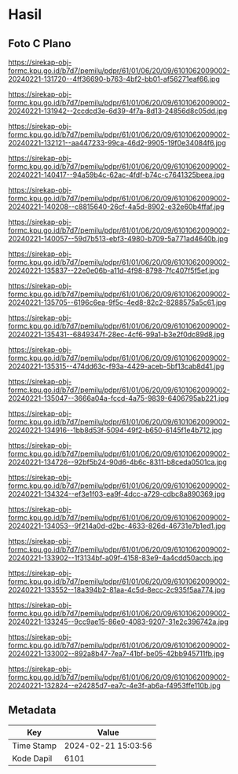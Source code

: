 # Hasil

## Foto C Plano

https://sirekap-obj-formc.kpu.go.id/b7d7/pemilu/pdpr/61/01/06/20/09/6101062009002-20240221-131720--4ff36690-b763-4bf2-bb01-af56271eaf66.jpg

https://sirekap-obj-formc.kpu.go.id/b7d7/pemilu/pdpr/61/01/06/20/09/6101062009002-20240221-131942--2ccdcd3e-6d39-4f7a-8d13-24856d8c05dd.jpg

https://sirekap-obj-formc.kpu.go.id/b7d7/pemilu/pdpr/61/01/06/20/09/6101062009002-20240221-132121--aa447233-99ca-46d2-9905-19f0e34084f6.jpg

https://sirekap-obj-formc.kpu.go.id/b7d7/pemilu/pdpr/61/01/06/20/09/6101062009002-20240221-140417--94a59b4c-62ac-4fdf-b74c-c7641325beea.jpg

https://sirekap-obj-formc.kpu.go.id/b7d7/pemilu/pdpr/61/01/06/20/09/6101062009002-20240221-140208--c8815640-26cf-4a5d-8902-e32e60b4ffaf.jpg

https://sirekap-obj-formc.kpu.go.id/b7d7/pemilu/pdpr/61/01/06/20/09/6101062009002-20240221-140057--59d7b513-ebf3-4980-b709-5a771ad4640b.jpg

https://sirekap-obj-formc.kpu.go.id/b7d7/pemilu/pdpr/61/01/06/20/09/6101062009002-20240221-135837--22e0e06b-a11d-4f98-8798-7fc407f5f5ef.jpg

https://sirekap-obj-formc.kpu.go.id/b7d7/pemilu/pdpr/61/01/06/20/09/6101062009002-20240221-135705--6196c6ea-9f5c-4ed8-82c2-8288575a5c61.jpg

https://sirekap-obj-formc.kpu.go.id/b7d7/pemilu/pdpr/61/01/06/20/09/6101062009002-20240221-135431--6849347f-28ec-4cf6-99a1-b3e2f0dc89d8.jpg

https://sirekap-obj-formc.kpu.go.id/b7d7/pemilu/pdpr/61/01/06/20/09/6101062009002-20240221-135315--474dd63c-f93a-4429-aceb-5bf13cab8d41.jpg

https://sirekap-obj-formc.kpu.go.id/b7d7/pemilu/pdpr/61/01/06/20/09/6101062009002-20240221-135047--3666a04a-fccd-4a75-9839-6406795ab221.jpg

https://sirekap-obj-formc.kpu.go.id/b7d7/pemilu/pdpr/61/01/06/20/09/6101062009002-20240221-134916--1bb8d53f-5094-49f2-b650-6145f1e4b712.jpg

https://sirekap-obj-formc.kpu.go.id/b7d7/pemilu/pdpr/61/01/06/20/09/6101062009002-20240221-134726--92bf5b24-90d6-4b6c-8311-b8ceda0501ca.jpg

https://sirekap-obj-formc.kpu.go.id/b7d7/pemilu/pdpr/61/01/06/20/09/6101062009002-20240221-134324--ef3e1f03-ea9f-4dcc-a729-cdbc8a890369.jpg

https://sirekap-obj-formc.kpu.go.id/b7d7/pemilu/pdpr/61/01/06/20/09/6101062009002-20240221-134053--9f214a0d-d2bc-4633-826d-46731e7b1ed1.jpg

https://sirekap-obj-formc.kpu.go.id/b7d7/pemilu/pdpr/61/01/06/20/09/6101062009002-20240221-133902--1f3134bf-a09f-4158-83e9-4a4cdd50accb.jpg

https://sirekap-obj-formc.kpu.go.id/b7d7/pemilu/pdpr/61/01/06/20/09/6101062009002-20240221-133552--18a394b2-81aa-4c5d-8ecc-2c935f5aa774.jpg

https://sirekap-obj-formc.kpu.go.id/b7d7/pemilu/pdpr/61/01/06/20/09/6101062009002-20240221-133245--9cc9ae15-86e0-4083-9207-31e2c396742a.jpg

https://sirekap-obj-formc.kpu.go.id/b7d7/pemilu/pdpr/61/01/06/20/09/6101062009002-20240221-133002--892a8b47-7ea7-41bf-be05-42bb945711fb.jpg

https://sirekap-obj-formc.kpu.go.id/b7d7/pemilu/pdpr/61/01/06/20/09/6101062009002-20240221-132824--e24285d7-ea7c-4e3f-ab6a-f4953ffe110b.jpg


## Metadata

| Key        | Value               |
| ---------- | ------------------- |
| Time Stamp | 2024-02-21 15:03:56 |
| Kode Dapil | 6101                |



